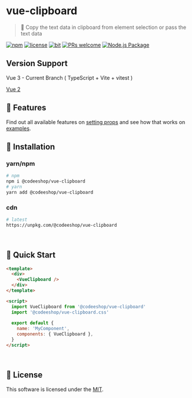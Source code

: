 # vue-clipboard

> 🚥 Copy the text data in clipboard from element selection or pass the text data 

[![npm](https://img.shields.io/badge/npm-3.0.0-blue)](https://www.npmjs.com/package/@codeeshop/vue-clipboard)
[![license](https://img.shields.io/badge/license-MIT-green)](https://github.com/codeeshop-oc/vue-clipboard/blob/main/LICENSE)
[![bit](https://img.shields.io/badge/components-1-yellowgreen)](https://github.com/codeeshop-oc/vue-clipboard/blob/main/src/Clipboard.vue)
[![PRs welcome](https://img.shields.io/badge/PRs-welcome-ff69b4.svg)](https://github.com/codeeshop-oc/vue-clipboard/issues?&q=is%3Aissue+is%3Aopen)
[![Node.js Package](https://github.com/codeeshop-oc/vue-clipboard/actions/workflows/release-package.yml/badge.svg)](https://github.com/codeeshop-oc/vue-clipboard/actions/workflows/release-package.yml)

## Version Support

Vue 3 - Current Branch ( TypeScript + Vite + vitest )

[Vue 2](https://github.com/codeeshop-oc/vue-lightbox-advanced/tree/vue2)

## 🎨 Features

Find out all available features on [setting props](https://github.com/codeeshop-oc/vue-clipboard/blob/main/docs/API.md#props) and see how that works on [examples](https://codeeshop-oc.github.io/vue-clipboard/).


## 🚚 Installation

### yarn/npm

```bash
# npm
npm i @codeeshop/vue-clipboard
# yarn
yarn add @codeeshop/vue-clipboard
```

### cdn

```bash
# latest
https://unpkg.com/@codeeshop/vue-clipboard
```

<br/>

## 🚀 Quick Start

```html
<template>
  <div>
    <VueClipboard />
  </div>
</template>

<script>
  import VueClipboard from '@codeeshop/vue-clipboard'
  import '@codeeshop/vue-clipboard.css'
  
  export default {
    name: 'MyComponent',
    components: { VueClipboard },
  }
</script>
```

<br/>

## 🔖 License

This software is licensed under the [MIT](https://github.com/codeeshop-oc/vue-clipboard/blob/main/LICENSE).
